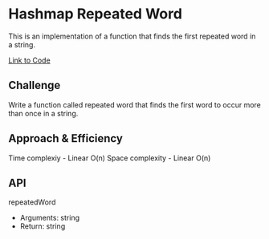 # Hashmap Repeated Word

This is an implementation of a function that finds the first repeated word in a string.

[Link to Code](./index.js)

## Challenge

Write a function called repeated word that finds the first word to occur more than once in a string.

## Approach & Efficiency

Time complexiy - Linear O(n)
Space complexity - Linear O(n)

## API

repeatedWord

- Arguments: string
- Return: string
